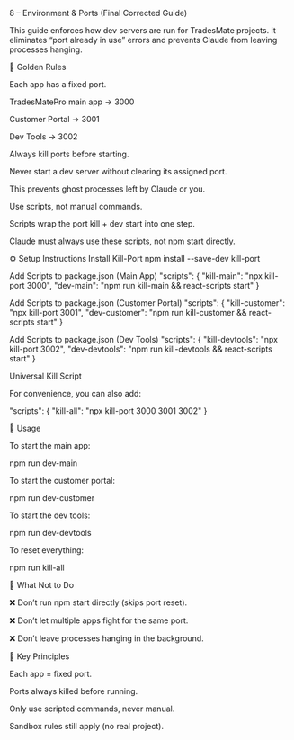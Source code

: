 8 – Environment & Ports (Final Corrected Guide)

This guide enforces how dev servers are run for TradesMate projects.
It eliminates “port already in use” errors and prevents Claude from leaving processes hanging.

🔑 Golden Rules

Each app has a fixed port.

TradesMatePro main app → 3000

Customer Portal → 3001

Dev Tools → 3002

Always kill ports before starting.

Never start a dev server without clearing its assigned port.

This prevents ghost processes left by Claude or you.

Use scripts, not manual commands.

Scripts wrap the port kill + dev start into one step.

Claude must always use these scripts, not npm start directly.

⚙️ Setup Instructions
Install Kill-Port
npm install --save-dev kill-port

Add Scripts to package.json (Main App)
"scripts": {
  "kill-main": "npx kill-port 3000",
  "dev-main": "npm run kill-main && react-scripts start"
}

Add Scripts to package.json (Customer Portal)
"scripts": {
  "kill-customer": "npx kill-port 3001",
  "dev-customer": "npm run kill-customer && react-scripts start"
}

Add Scripts to package.json (Dev Tools)
"scripts": {
  "kill-devtools": "npx kill-port 3002",
  "dev-devtools": "npm run kill-devtools && react-scripts start"
}

Universal Kill Script

For convenience, you can also add:

"scripts": {
  "kill-all": "npx kill-port 3000 3001 3002"
}

🚦 Usage

To start the main app:

npm run dev-main


To start the customer portal:

npm run dev-customer


To start the dev tools:

npm run dev-devtools


To reset everything:

npm run kill-all

🚫 What Not to Do

❌ Don’t run npm start directly (skips port reset).

❌ Don’t let multiple apps fight for the same port.

❌ Don’t leave processes hanging in the background.

🎯 Key Principles

Each app = fixed port.

Ports always killed before running.

Only use scripted commands, never manual.

Sandbox rules still apply (no real project).
